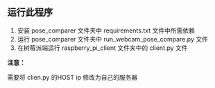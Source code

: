 ## 运行此程序

1. 安装 pose_comparer 文件夹中 requirements.txt 文件中所需依赖
2. 运行 pose_comparer 文件夹中 run_webcam_pose_compare.py 文件
3. 在树莓派端运行 raspberry_pi_client 文件夹中的 client.py 文件

**注意：**

需要将 clien.py 的HOST ip 修改为自己的服务器

